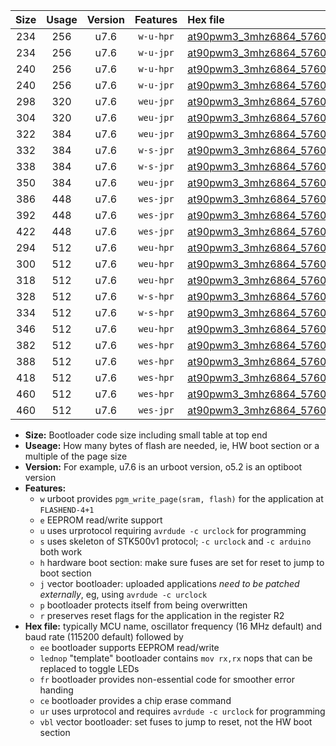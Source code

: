 |Size|Usage|Version|Features|Hex file|
|:-:|:-:|:-:|:-:|:--|
|234|256|u7.6|`w-u-hpr`|[at90pwm3_3mhz6864_57600bps_ur.hex](https://raw.githubusercontent.com/stefanrueger/urboot/main//at90pwm3_3mhz6864_57600bps_ur.hex)|
|234|256|u7.6|`w-u-jpr`|[at90pwm3_3mhz6864_57600bps_ur_vbl.hex](https://raw.githubusercontent.com/stefanrueger/urboot/main//at90pwm3_3mhz6864_57600bps_ur_vbl.hex)|
|240|256|u7.6|`w-u-hpr`|[at90pwm3_3mhz6864_57600bps_lednop_ur.hex](https://raw.githubusercontent.com/stefanrueger/urboot/main//at90pwm3_3mhz6864_57600bps_lednop_ur.hex)|
|240|256|u7.6|`w-u-jpr`|[at90pwm3_3mhz6864_57600bps_lednop_ur_vbl.hex](https://raw.githubusercontent.com/stefanrueger/urboot/main//at90pwm3_3mhz6864_57600bps_lednop_ur_vbl.hex)|
|298|320|u7.6|`weu-jpr`|[at90pwm3_3mhz6864_57600bps_ee_ur_vbl.hex](https://raw.githubusercontent.com/stefanrueger/urboot/main//at90pwm3_3mhz6864_57600bps_ee_ur_vbl.hex)|
|304|320|u7.6|`weu-jpr`|[at90pwm3_3mhz6864_57600bps_ee_lednop_ur_vbl.hex](https://raw.githubusercontent.com/stefanrueger/urboot/main//at90pwm3_3mhz6864_57600bps_ee_lednop_ur_vbl.hex)|
|322|384|u7.6|`weu-jpr`|[at90pwm3_3mhz6864_57600bps_ee_lednop_fr_ur_vbl.hex](https://raw.githubusercontent.com/stefanrueger/urboot/main//at90pwm3_3mhz6864_57600bps_ee_lednop_fr_ur_vbl.hex)|
|332|384|u7.6|`w-s-jpr`|[at90pwm3_3mhz6864_57600bps_vbl.hex](https://raw.githubusercontent.com/stefanrueger/urboot/main//at90pwm3_3mhz6864_57600bps_vbl.hex)|
|338|384|u7.6|`w-s-jpr`|[at90pwm3_3mhz6864_57600bps_lednop_vbl.hex](https://raw.githubusercontent.com/stefanrueger/urboot/main//at90pwm3_3mhz6864_57600bps_lednop_vbl.hex)|
|350|384|u7.6|`weu-jpr`|[at90pwm3_3mhz6864_57600bps_ee_lednop_fr_ce_ur_vbl.hex](https://raw.githubusercontent.com/stefanrueger/urboot/main//at90pwm3_3mhz6864_57600bps_ee_lednop_fr_ce_ur_vbl.hex)|
|386|448|u7.6|`wes-jpr`|[at90pwm3_3mhz6864_57600bps_ee_vbl.hex](https://raw.githubusercontent.com/stefanrueger/urboot/main//at90pwm3_3mhz6864_57600bps_ee_vbl.hex)|
|392|448|u7.6|`wes-jpr`|[at90pwm3_3mhz6864_57600bps_ee_lednop_vbl.hex](https://raw.githubusercontent.com/stefanrueger/urboot/main//at90pwm3_3mhz6864_57600bps_ee_lednop_vbl.hex)|
|422|448|u7.6|`wes-jpr`|[at90pwm3_3mhz6864_57600bps_ee_lednop_fr_vbl.hex](https://raw.githubusercontent.com/stefanrueger/urboot/main//at90pwm3_3mhz6864_57600bps_ee_lednop_fr_vbl.hex)|
|294|512|u7.6|`weu-hpr`|[at90pwm3_3mhz6864_57600bps_ee_ur.hex](https://raw.githubusercontent.com/stefanrueger/urboot/main//at90pwm3_3mhz6864_57600bps_ee_ur.hex)|
|300|512|u7.6|`weu-hpr`|[at90pwm3_3mhz6864_57600bps_ee_lednop_ur.hex](https://raw.githubusercontent.com/stefanrueger/urboot/main//at90pwm3_3mhz6864_57600bps_ee_lednop_ur.hex)|
|318|512|u7.6|`weu-hpr`|[at90pwm3_3mhz6864_57600bps_ee_lednop_fr_ur.hex](https://raw.githubusercontent.com/stefanrueger/urboot/main//at90pwm3_3mhz6864_57600bps_ee_lednop_fr_ur.hex)|
|328|512|u7.6|`w-s-hpr`|[at90pwm3_3mhz6864_57600bps.hex](https://raw.githubusercontent.com/stefanrueger/urboot/main//at90pwm3_3mhz6864_57600bps.hex)|
|334|512|u7.6|`w-s-hpr`|[at90pwm3_3mhz6864_57600bps_lednop.hex](https://raw.githubusercontent.com/stefanrueger/urboot/main//at90pwm3_3mhz6864_57600bps_lednop.hex)|
|346|512|u7.6|`weu-hpr`|[at90pwm3_3mhz6864_57600bps_ee_lednop_fr_ce_ur.hex](https://raw.githubusercontent.com/stefanrueger/urboot/main//at90pwm3_3mhz6864_57600bps_ee_lednop_fr_ce_ur.hex)|
|382|512|u7.6|`wes-hpr`|[at90pwm3_3mhz6864_57600bps_ee.hex](https://raw.githubusercontent.com/stefanrueger/urboot/main//at90pwm3_3mhz6864_57600bps_ee.hex)|
|388|512|u7.6|`wes-hpr`|[at90pwm3_3mhz6864_57600bps_ee_lednop.hex](https://raw.githubusercontent.com/stefanrueger/urboot/main//at90pwm3_3mhz6864_57600bps_ee_lednop.hex)|
|418|512|u7.6|`wes-hpr`|[at90pwm3_3mhz6864_57600bps_ee_lednop_fr.hex](https://raw.githubusercontent.com/stefanrueger/urboot/main//at90pwm3_3mhz6864_57600bps_ee_lednop_fr.hex)|
|460|512|u7.6|`wes-hpr`|[at90pwm3_3mhz6864_57600bps_ee_lednop_fr_ce.hex](https://raw.githubusercontent.com/stefanrueger/urboot/main//at90pwm3_3mhz6864_57600bps_ee_lednop_fr_ce.hex)|
|460|512|u7.6|`wes-jpr`|[at90pwm3_3mhz6864_57600bps_ee_lednop_fr_ce_vbl.hex](https://raw.githubusercontent.com/stefanrueger/urboot/main//at90pwm3_3mhz6864_57600bps_ee_lednop_fr_ce_vbl.hex)|

- **Size:** Bootloader code size including small table at top end
- **Useage:** How many bytes of flash are needed, ie, HW boot section or a multiple of the page size
- **Version:** For example, u7.6 is an urboot version, o5.2 is an optiboot version
- **Features:**
  + `w` urboot provides `pgm_write_page(sram, flash)` for the application at `FLASHEND-4+1`
  + `e` EEPROM read/write support
  + `u` uses urprotocol requiring `avrdude -c urclock` for programming
  + `s` uses skeleton of STK500v1 protocol; `-c urclock` and `-c arduino` both work
  + `h` hardware boot section: make sure fuses are set for reset to jump to boot section
  + `j` vector bootloader: uploaded applications *need to be patched externally*, eg, using `avrdude -c urclock`
  + `p` bootloader protects itself from being overwritten
  + `r` preserves reset flags for the application in the register R2
- **Hex file:** typically MCU name, oscillator frequency (16 MHz default) and baud rate (115200 default) followed by
  + `ee` bootloader supports EEPROM read/write
  + `lednop` "template" bootloader contains `mov rx,rx` nops that can be replaced to toggle LEDs
  + `fr` bootloader provides non-essential code for smoother error handing
  + `ce` bootloader provides a chip erase command
  + `ur` uses urprotocol and requires `avrdude -c urclock` for programming
  + `vbl` vector bootloader: set fuses to jump to reset, not the HW boot section
